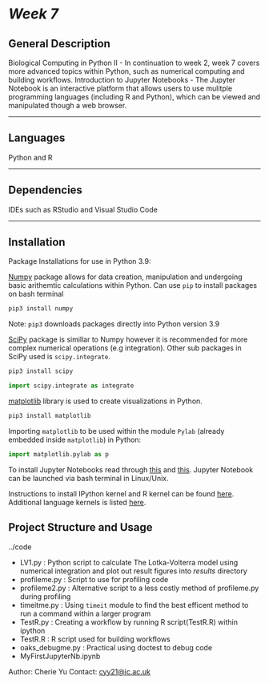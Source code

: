 # *Week 7*


## General Description

Biological Computing in Python II - In continuation to week 2, week 7 covers more advanced topics within Python, such as numerical computing and building workflows. 
Introduction to Jupyter Notebooks - The Jupyter Notebook is an interactive platform that allows users to use mulitple programming languages (including R and Python), which can be viewed and manipulated though a web browser. 

***

## Languages
Python and R 

***
## Dependencies
IDEs such as RStudio and Visual Studio Code 

***
## Installation

Package Installations for use in Python 3.9: 

[Numpy](https://numpy.org/) package allows for data creation, manipulation and undergoing basic arithemtic calculations within Python. 
Can use `pip` to install packages on bash terminal 

```bash
pip3 install numpy
```
Note: `pip3` downloads packages directly into Python version 3.9


[SciPy](https://scipy.org/) package is simillar to Numpy however it is recommended for more complex numerical operations (e.g integration). Other sub packages in SciPy used is `scipy.integrate`. 

```bash
pip3 install scipy 
```
```python
import scipy.integrate as integrate
```

[matplotlib](https://matplotlib.org/) library is used to create visualizations in Python. 
```bash
pip3 install matplotlib
```
Importing `matplotlib` to be used within the module `Pylab` (already embedded inside `matplotlib`) in Python:
```python
import matplotlib.pylab as p
```   

To install Jupyter Notebooks read through [this](https://jupyter.readthedocs.io/en/latest/install.html) and [this](https://imperial-fons-computing.github.io/jupyter.html). Jupyter Notebook can be launched via bash terminal in Linux/Unix. 

Instructions to install IPython kernel and R kernel can be found [here](https://imperial-fons-computing.github.io/jupyter.html). Additional language kernels is listed [here](https://github.com/jupyter/jupyter/wiki/Jupyter-kernels). 


## Project Structure and Usage

../code

   - LV1.py : Python script to calculate The Lotka-Volterra model using numerical integration and plot out result figures into *results* directory
   - profileme.py : Script to use for profiling code
   - profileme2.py : Alternative script to a less costly method of profileme.py during profiling
   - timeitme.py : Using `timeit` module to find the best efficent method to run a command within a larger program
   - TestR.py : Creating a workflow by running R script(TestR.R) within ipython  
   - TestR.R : R script used for building workflows 
   - oaks_debugme.py : Practical using doctest to debug code 
   - MyFirstJupyterNb.ipynb

Author: Cherie Yu
Contact: cyy21@ic.ac.uk
